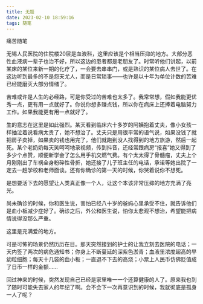 ```yaml
---
title: 无题
date: 2023-02-10 18:59:16
tags: 随笔
---
```

痛苦随笔
<!-- more -->

无锡人民医院的住院楼20层是血液科，这里应该是个相当压抑的地方。大部分恶性血液病一辈子也治不好，所以这边的患者都是老朋友了。时常听他们讲起，以前某床的某位来新一期的化疗了，一会要去串串门，或是熟识的某位病人去世了。在这边听到最多的不是怨天尤人，而是日常琐事——也许是以十年为单位计数的苦难已经能磨灭大部分情绪了。

苦难或许是人生的必经路，可是你受过的苦难也太多了。我常常想，假如我能更优秀一点，更有用一点就好了。你说你想多赚点钱，所以你在病床上还捧着电脑努力工作。如果我能更有用一点就好了。

生的意志在这里是如此强烈。某天看到临床六十多岁的阿姨抱着丈夫，像小女孩一样抽泣着说看病太贵了，她不想治了。丈夫只是用很平常的语气说，如果没钱了就把房子卖掉，如果卖的钱也用完了，他们就跑到没人找得到的地方旅游，然后一起死。某个老奶奶每天笑呵呵地录视频，传到抖音，还经常跟病房“报喜”她又得到了多少个点赞，顺便新学会了怎么用手机交燃气费。有个太太得了骨髓瘤，丈夫上个月刚刚出了车祸全身粉碎性骨折，她还接了儿子班主任的电话，承诺等她出院了一定去一趟学校和老师面谈。还有你确诊的第一天的时候，你哭着说你不想死。

是想要活下去的愿望让人类真正像一个人，让这个本该非常压抑的地方充满了亮光。

尚未确诊的时候，你和医生说，害怕已经八十岁的爸妈心里承受不住，就告诉他们是血小板减少症好了。确诊之后，外公和医生说，怕你太悲观不想治，希望能把病情说得没那么严重。

这里是充满爱的地方。

可是可怖的场景仍然历历在目。那天突然接到的护士的让我立刻去医院的电话；一天内签了两次的病危通知书；你身上不断蔓延的深紫色淤青；血液里浓度超高的早幼粒细胞；每天十几袋的血小板；一直退不下去的高烧；小票上人民币仿佛贬值成了日币一样的金额...... 

回过神来的时候，突然发现自己已经是家里唯一一个还算健康的人了。原来我也到了随时可能失去家人的年纪了啊。会不会下一次再意识到的时候，我就彻底是孤身一人了呢？

